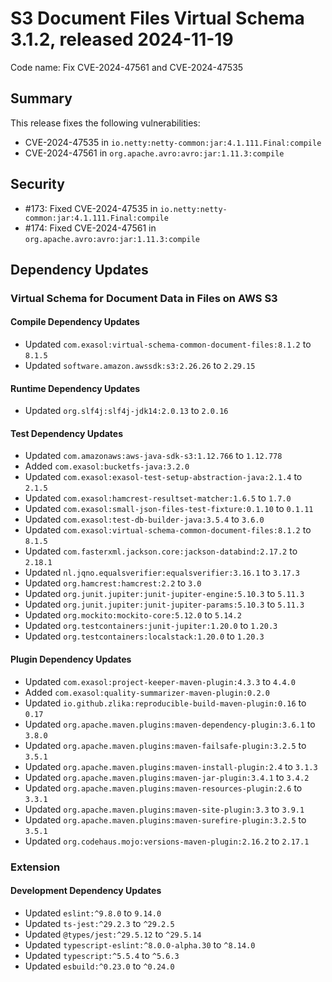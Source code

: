 # S3 Document Files Virtual Schema 3.1.2, released 2024-11-19

Code name: Fix CVE-2024-47561 and CVE-2024-47535

## Summary

This release fixes the following vulnerabilities:
* CVE-2024-47535 in `io.netty:netty-common:jar:4.1.111.Final:compile`
* CVE-2024-47561 in `org.apache.avro:avro:jar:1.11.3:compile`

## Security

* #173: Fixed CVE-2024-47535 in `io.netty:netty-common:jar:4.1.111.Final:compile`
* #174: Fixed CVE-2024-47561 in `org.apache.avro:avro:jar:1.11.3:compile`

## Dependency Updates

### Virtual Schema for Document Data in Files on AWS S3

#### Compile Dependency Updates

* Updated `com.exasol:virtual-schema-common-document-files:8.1.2` to `8.1.5`
* Updated `software.amazon.awssdk:s3:2.26.26` to `2.29.15`

#### Runtime Dependency Updates

* Updated `org.slf4j:slf4j-jdk14:2.0.13` to `2.0.16`

#### Test Dependency Updates

* Updated `com.amazonaws:aws-java-sdk-s3:1.12.766` to `1.12.778`
* Added `com.exasol:bucketfs-java:3.2.0`
* Updated `com.exasol:exasol-test-setup-abstraction-java:2.1.4` to `2.1.5`
* Updated `com.exasol:hamcrest-resultset-matcher:1.6.5` to `1.7.0`
* Updated `com.exasol:small-json-files-test-fixture:0.1.10` to `0.1.11`
* Updated `com.exasol:test-db-builder-java:3.5.4` to `3.6.0`
* Updated `com.exasol:virtual-schema-common-document-files:8.1.2` to `8.1.5`
* Updated `com.fasterxml.jackson.core:jackson-databind:2.17.2` to `2.18.1`
* Updated `nl.jqno.equalsverifier:equalsverifier:3.16.1` to `3.17.3`
* Updated `org.hamcrest:hamcrest:2.2` to `3.0`
* Updated `org.junit.jupiter:junit-jupiter-engine:5.10.3` to `5.11.3`
* Updated `org.junit.jupiter:junit-jupiter-params:5.10.3` to `5.11.3`
* Updated `org.mockito:mockito-core:5.12.0` to `5.14.2`
* Updated `org.testcontainers:junit-jupiter:1.20.0` to `1.20.3`
* Updated `org.testcontainers:localstack:1.20.0` to `1.20.3`

#### Plugin Dependency Updates

* Updated `com.exasol:project-keeper-maven-plugin:4.3.3` to `4.4.0`
* Added `com.exasol:quality-summarizer-maven-plugin:0.2.0`
* Updated `io.github.zlika:reproducible-build-maven-plugin:0.16` to `0.17`
* Updated `org.apache.maven.plugins:maven-dependency-plugin:3.6.1` to `3.8.0`
* Updated `org.apache.maven.plugins:maven-failsafe-plugin:3.2.5` to `3.5.1`
* Updated `org.apache.maven.plugins:maven-install-plugin:2.4` to `3.1.3`
* Updated `org.apache.maven.plugins:maven-jar-plugin:3.4.1` to `3.4.2`
* Updated `org.apache.maven.plugins:maven-resources-plugin:2.6` to `3.3.1`
* Updated `org.apache.maven.plugins:maven-site-plugin:3.3` to `3.9.1`
* Updated `org.apache.maven.plugins:maven-surefire-plugin:3.2.5` to `3.5.1`
* Updated `org.codehaus.mojo:versions-maven-plugin:2.16.2` to `2.17.1`

### Extension

#### Development Dependency Updates

* Updated `eslint:^9.8.0` to `9.14.0`
* Updated `ts-jest:^29.2.3` to `^29.2.5`
* Updated `@types/jest:^29.5.12` to `^29.5.14`
* Updated `typescript-eslint:^8.0.0-alpha.30` to `^8.14.0`
* Updated `typescript:^5.5.4` to `^5.6.3`
* Updated `esbuild:^0.23.0` to `^0.24.0`

